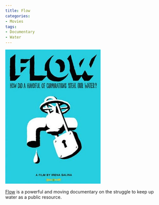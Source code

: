 ```yaml
---
title: Flow
categories:
- Movies
tags:
- Documentary
- Water
---
```


![](/assets/posts/2009/dfdb22386d3129cd2673d48edb843077.jpg)
  



[Flow](http://www.flowthefilm.com/) is a powerful and moving documentary on the struggle to keep up water as a public resource.
